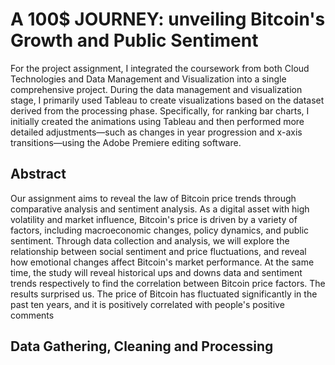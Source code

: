 # A 100$ JOURNEY: unveiling Bitcoin's Growth and Public Sentiment
For the project assignment, I integrated the coursework from both Cloud Technologies and Data Management and Visualization into a single comprehensive project. During the data management and visualization stage, I primarily used Tableau to create visualizations based on the dataset derived from the processing phase. Specifically, for ranking bar charts, I initially created the animations using Tableau and then performed more detailed adjustments—such as changes in year progression and x-axis transitions—using the Adobe Premiere editing software.

## Abstract
Our assignment aims to reveal the law of Bitcoin price trends through comparative analysis and sentiment analysis. As a digital asset with high volatility and market influence, Bitcoin's price is driven by a variety of factors, including macroeconomic changes, policy dynamics, and public sentiment. Through data collection and analysis, we will explore the relationship between social sentiment and price fluctuations, and reveal how emotional changes affect Bitcoin's market performance. At the same time, the study will reveal historical ups and downs data and sentiment trends respectively to find the correlation between Bitcoin price factors. The results surprised us. The price of Bitcoin has fluctuated significantly in the past ten years, and it is positively correlated with people's positive comments

## Data Gathering, Cleaning and Processing 
